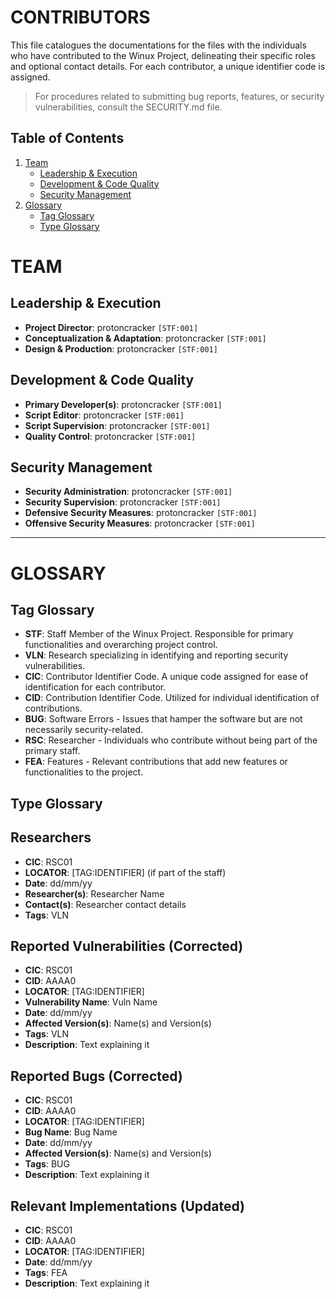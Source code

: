 # CONTRIBUTORS

This file catalogues the documentations for the files with the individuals who have contributed to the Winux Project, delineating their specific roles and optional contact details. For each contributor, a unique identifier code is assigned.

> For procedures related to submitting bug reports, features, or security vulnerabilities, consult the SECURITY.md file.

## Table of Contents
1. [Team](#team)
    - [Leadership & Execution](#leadership--execution)
    - [Development & Code Quality](#development--code-quality)
    - [Security Management](#security-management)
2. [Glossary](#glossary)
    - [Tag Glossary](#tag-glossary)
    - [Type Glossary](#type-glossary)

# TEAM

## Leadership & Execution

- **Project Director**: protoncracker `[STF:001]`
- **Conceptualization & Adaptation**: protoncracker `[STF:001]`
- **Design & Production**: protoncracker `[STF:001]`

## Development & Code Quality

- **Primary Developer(s)**: protoncracker `[STF:001]`
- **Script Editor**: protoncracker `[STF:001]`
- **Script Supervision**: protoncracker `[STF:001]`
- **Quality Control**: protoncracker `[STF:001]`

## Security Management

- **Security Administration**: protoncracker `[STF:001]`
- **Security Supervision**: protoncracker `[STF:001]`
- **Defensive Security Measures**: protoncracker `[STF:001]`
- **Offensive Security Measures**: protoncracker `[STF:001]`

---

# GLOSSARY

## Tag Glossary

- **STF**: Staff Member of the Winux Project. Responsible for primary functionalities and overarching project control.
- **VLN**: Research specializing in identifying and reporting security vulnerabilities.
- **CIC**: Contributor Identifier Code. A unique code assigned for ease of identification for each contributor.
- **CID**: Contribution Identifier Code. Utilized for individual identification of contributions.
- **BUG**: Software Errors - Issues that hamper the software but are not necessarily security-related.
- **RSC**: Researcher - Individuals who contribute without being part of the primary staff.
- **FEA**: Features - Relevant contributions that add new features or functionalities to the project.

## Type Glossary

## Researchers 

- **CIC**: RSC01
- **LOCATOR**: [TAG:IDENTIFIER] (if part of the staff)
- **Date**: dd/mm/yy
- **Researcher(s)**: Researcher Name
- **Contact(s)**: Researcher contact details
- **Tags**: VLN

## Reported Vulnerabilities (Corrected)

- **CIC**: RSC01
- **CID**: AAAA0
- **LOCATOR**: [TAG:IDENTIFIER]
- **Vulnerability Name**: Vuln Name
- **Date**: dd/mm/yy
- **Affected Version(s)**: Name(s) and Version(s)
- **Tags**: VLN
- **Description**: Text explaining it

## Reported Bugs (Corrected)

- **CIC**: RSC01
- **CID**: AAAA0
- **LOCATOR**: [TAG:IDENTIFIER]
- **Bug Name**: Bug Name
- **Date**: dd/mm/yy
- **Affected Version(s)**: Name(s) and Version(s)
- **Tags**: BUG
- **Description**: Text explaining it

## Relevant Implementations (Updated)

- **CIC**: RSC01
- **CID**: AAAA0
- **LOCATOR**: [TAG:IDENTIFIER]
- **Date**: dd/mm/yy
- **Tags**: FEA
- **Description**: Text explaining it
